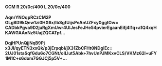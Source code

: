 #### GCM R 20/0c/400 L 20/0c/400
**AqnrYNOqpRCzCM2P**<br/>**OLgBD9kQew1zi0HX6x/IbSgfUijsPeAnUZFxy0ggtOw=**<br/>**CADbkPgva9D2juRgXmUwr4UIJesFeJHe54pvierEgaanEifj4I1q+a1Q4xqHKAWGAAoNz5UajZQCATpf...**<br/><br/>
**DqjHPUnQjjNqB9Pj**<br/>**x3JI/qyETN3xxQk/p3jErpqbI/jX31ZbCFHt0NDgIEc=**<br/>**2UJ01staSqfGdu6o7CGNt/oILIut5Abk+7hvUnPJMKxvCLS/VKMz62l+uFY1M1C+s6dom7GGJCj5p5V+...**
